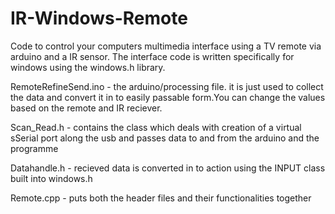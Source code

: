 # IR-Windows-Remote

Code to control your computers multimedia interface using a TV remote via arduino and a IR sensor.
The interface code is written specifically for windows using the windows.h library.

RemoteRefineSend.ino - the arduino/processing file. it is just used to collect the data and convert it in to easily passable form.You can change the values based on the remote and IR reciever.

Scan_Read.h - contains the class which deals with creation of a virtual sSerial port along the usb and passes data to and from the arduino and the programme

Datahandle.h - recieved data is converted in to action using the INPUT class built into windows.h

Remote.cpp - puts both the header files and their functionalities together
